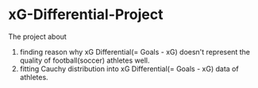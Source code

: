 # xG-Differential-Project
The project about 
1. finding reason why xG Differential(= Goals - xG) doesn't represent the quality of football(soccer) athletes well.
2. fitting Cauchy distribution into xG Differential(= Goals - xG) data of athletes.
